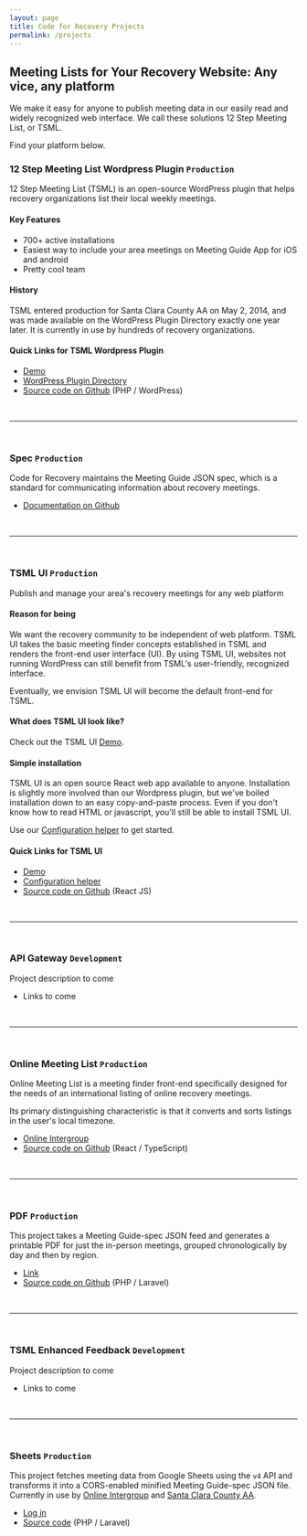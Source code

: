 ```yaml
---
layout: page
title: Code for Recovery Projects
permalink: /projects
---
```


## Meeting Lists for Your Recovery Website: Any vice, any platform

We make it easy for anyone to publish meeting data in our easily read and widely recognized web interface. We call these solutions 12 Step Meeting List, or TSML.

Find your platform below.

### 12 Step Meeting List Wordpress Plugin `Production`

12 Step Meeting List (TSML) is an open-source WordPress plugin that helps recovery organizations list their local weekly meetings.

#### Key Features

- 700+ active installations
- Easiest way to include your area meetings on Meeting Guide App for iOS and android
- Pretty cool team

#### History

TSML entered production for Santa Clara County AA on May 2, 2014, and was made available on the WordPress Plugin Directory exactly one year later. It is currently in use by hundreds of recovery organizations.

#### Quick Links for TSML Wordpress Plugin

- [Demo](https://demo.code4recovery.org/meetings)
- [WordPress Plugin Directory](https://wordpress.org/plugins/12-step-meeting-list)
- [Source code on Github](https://github.com/code4recovery/12-step-meeting-list) (PHP / WordPress)

&nbsp;

---

&nbsp;

### Spec `Production`

Code for Recovery maintains the Meeting Guide JSON spec, which is a standard for communicating information about recovery meetings.

- [Documentation on Github](https://github.com/code4recovery/spec)

&nbsp;

---

&nbsp;

### TSML UI `Production`

Publish and manage your area's recovery meetings for any web platform

#### Reason for being

We want the recovery community to be independent of web platform. TSML UI takes the basic meeting finder concepts established in TSML and renders the front-end user interface (UI). By using TSML UI, websites not running WordPress can still benefit from TSML's user-friendly, recognized interface.

Eventually, we envision TSML UI will become the default front-end for TSML.

#### What does TSML UI look like?

Check out the TSML UI [Demo](https://demo.code4recovery.org/tsml-ui).

#### Simple installation

TSML UI is an open source React web app available to anyone. Installation is slightly more involved than our Wordpress plugin, but we've boiled installation down to an easy copy-and-paste process. Even if you don't know how to read HTML or javascript, you'll still be able to install TSML UI.

Use our [Configuration helper](https://tsml-ui-config.netlify.app) to get started.

#### Quick Links for TSML UI

- [Demo](https://demo.code4recovery.org/tsml-ui)
- [Configuration helper](https://tsml-ui-config.netlify.app)
- [Source code on Github](https://github.com/code4recovery/tsml-ui) (React JS)

&nbsp;

---

&nbsp;

### API Gateway `Development`

Project description to come

- Links to come

&nbsp;

---

&nbsp;

### Online Meeting List `Production`

Online Meeting List is a meeting finder front-end specifically designed for the needs of an international listing of online recovery meetings.

Its primary distinguishing characteristic is that it converts and sorts listings in the user's local timezone.

- [Online Intergroup](https://aa-intergroup.org/meetings)
- [Source code on Github](https://github.com/code4recovery/online-meeting-list) (React / TypeScript)

&nbsp;

---

&nbsp;

### PDF `Production`

This project takes a Meeting Guide-spec JSON feed and generates a printable PDF for just the in-person meetings, grouped chronologically by day and then by region.

- [Link](https://pdf.code4recovery.org/)
- [Source code on Github](https://github.com/code4recovery/pdf) (PHP / Laravel)

&nbsp;

---

&nbsp;

### TSML Enhanced Feedback `Development`

Project description to come

- Links to come

&nbsp;

---

&nbsp;

### Sheets `Production`

This project fetches meeting data from Google Sheets using the `v4` API and transforms it into a CORS-enabled minified Meeting Guide-spec JSON file. Currently in use by [Online Intergroup](https://aa-intergroup.org/meetings) and [Santa Clara County AA](https://aasanjose.org/meetings).

- [Log in](https://sheets.code4recovery.org)
- [Source code](https://github.com/code4recovery/sheets) (PHP / Laravel)
